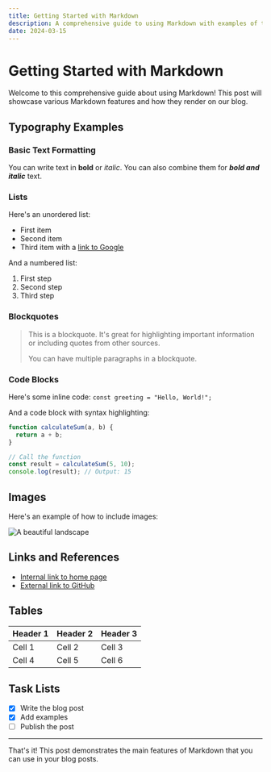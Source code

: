 ```yaml
---
title: Getting Started with Markdown
description: A comprehensive guide to using Markdown with examples of typography, images, and links
date: 2024-03-15
---
```


# Getting Started with Markdown

Welcome to this comprehensive guide about using Markdown! This post will showcase various Markdown features and how they render on our blog.

## Typography Examples

### Basic Text Formatting

You can write text in **bold** or *italic*. You can also combine them for ***bold and italic*** text.

### Lists

Here's an unordered list:
- First item
- Second item
- Third item with a [link to Google](https://google.com)

And a numbered list:
1. First step
2. Second step
3. Third step

### Blockquotes

> This is a blockquote. It's great for highlighting important information or including quotes from other sources.
> 
> You can have multiple paragraphs in a blockquote.

### Code Blocks

Here's some inline code: `const greeting = "Hello, World!";`

And a code block with syntax highlighting:

```javascript
function calculateSum(a, b) {
  return a + b;
}

// Call the function
const result = calculateSum(5, 10);
console.log(result); // Output: 15
```

## Images

Here's an example of how to include images:

![A beautiful landscape](https://placehold.co/800x400/007ACC/ffffff?text=Beautiful+Landscape)

## Links and References

- [Internal link to home page](/)
- [External link to GitHub](https://github.com)

## Tables

| Header 1 | Header 2 | Header 3 |
|----------|----------|----------|
| Cell 1   | Cell 2   | Cell 3   |
| Cell 4   | Cell 5   | Cell 6   |

## Task Lists

- [x] Write the blog post
- [x] Add examples
- [ ] Publish the post

---

That's it! This post demonstrates the main features of Markdown that you can use in your blog posts.
